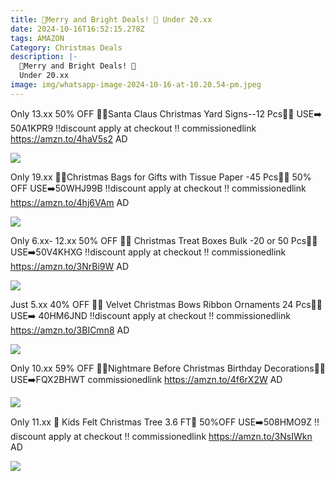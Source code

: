 ```yaml
---
title: 🎄Merry and Bright Deals! 💫 Under 20.xx
date: 2024-10-16T16:52:15.278Z
tags: AMAZON
Category: Christmas Deals
description: |-
  🎄Merry and Bright Deals! 💫
  Under 20.xx
image: img/whatsapp-image-2024-10-16-at-10.20.54-pm.jpeg
---
```

Only 13.xx
50% OFF 
🎄🎄Santa Claus Christmas Yard Signs--12 Pcs🎄🎄
USE➡️ 50A1KPR9 
‼️discount apply at checkout ‼️
commissionedlink
https://amzn.to/4haV5s2
AD

<!--StartFragment-->

![](https://m.media-amazon.com/images/I/81iLBFJmXML._AC_SL1500_.jpg)

<!--EndFragment-->

Only 19.xx
🎄🎄Christmas Bags for Gifts with Tissue Paper -45 Pcs🎄🎄
50% OFF
USE➡️50WHJ99B
‼️discount apply at checkout ‼️
commissionedlink
https://amzn.to/4hj6VAm
AD

<!--StartFragment-->

![](https://m.media-amazon.com/images/I/818-Y3pQYDL._AC_SL1500_.jpg)

<!--EndFragment-->

Only 6.xx- 12.xx
50% OFF
🎄🎄 Christmas Treat Boxes Bulk -20 or 50 Pcs🎄🎄
USE➡️50V4KHXG 
‼️discount apply at checkout ‼️
commissionedlink
https://amzn.to/3NrBi9W
AD

<!--StartFragment-->

![](https://m.media-amazon.com/images/I/81Fsh4+rIxL._AC_SL1500_.jpg)

<!--EndFragment-->

Just 5.xx
40% OFF
🎄🎄 Velvet Christmas Bows Ribbon Ornaments 24 Pcs🎄🎄
USE➡️ 40HM6JND 
‼️discount apply at checkout ‼️
commissionedlink
https://amzn.to/3BICmn8
AD

<!--StartFragment-->

![](https://m.media-amazon.com/images/I/81tmf+zPzdL._AC_SL1500_.jpg)

<!--EndFragment-->

Only 10.xx
59% OFF
 🎄🎄Nightmare Before Christmas Birthday Decorations🎄🎄
USE➡️FQX2BHWT
commissionedlink
https://amzn.to/4f6rX2W
AD

<!--StartFragment-->

![](https://m.media-amazon.com/images/I/91a0320OIpL._AC_SL1500_.jpg)

<!--EndFragment-->

Only 11.xx
🎄 Kids Felt Christmas Tree 3.6 FT🎄
50%OFF
USE➡️508HMO9Z
‼️discount apply at checkout ‼️
commissionedlink
https://amzn.to/3NsIWkn
AD

<!--StartFragment-->

![](https://m.media-amazon.com/images/I/819kCRS3h8L._AC_SL1500_.jpg)

<!--EndFragment-->